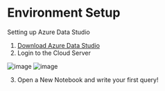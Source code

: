 # Environment Setup

Setting up Azure Data Studio

1. [Download Azure Data Studio](https://learn.microsoft.com/en-us/azure-data-studio/download-azure-data-studio?tabs=win-install%2Cwin-user-install%2Credhat-install%2Cwindows-uninstall%2Credhat-uninstall)
2. Login to the Cloud Server

![image](https://github.com/user-attachments/assets/e8a04dec-915f-410b-bcc6-3540f91505c9)
![image](https://github.com/user-attachments/assets/7545f7bd-f532-4997-9d12-6d54a071e11c)


3. Open a New Notebook and write your first query!
